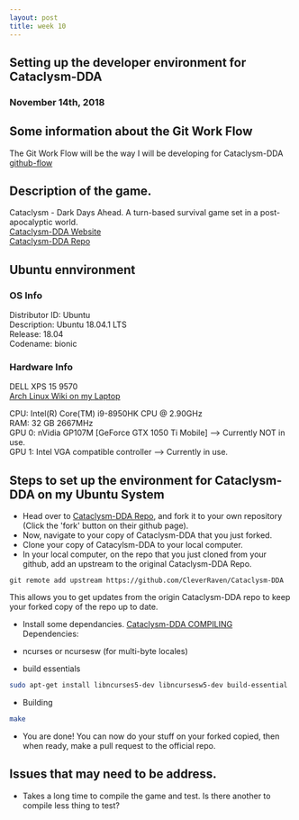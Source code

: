 ```yaml
---
layout: post
title: week 10
---
```



## Setting up the developer environment for Cataclysm-DDA
### November 14th, 2018

## Some information about the Git Work Flow
The Git Work Flow will be the way I will be developing for Cataclysm-DDA  
[github-flow](https://help.github.com/articles/github-flow/)  

## Description of the game.
Cataclysm - Dark Days Ahead. A turn-based survival game set in a post-apocalyptic world.  
[Cataclysm-DDA Website](https://cataclysmdda.org/)  
[Cataclysm-DDA Repo](https://github.com/CleverRaven/Cataclysm-DDA)  

## Ubuntu ennvironment
### OS Info
Distributor ID:	Ubuntu  
Description:	Ubuntu 18.04.1 LTS  
Release:	18.04  
Codename:	bionic  

### Hardware Info
DELL XPS 15 9570  
[Arch Linux Wiki on my Laptop](https://wiki.archlinux.org/index.php/Dell_XPS_15_9570)

CPU: Intel(R) Core(TM) i9-8950HK CPU @ 2.90GHz  
RAM: 32 GB 2667MHz   
GPU 0: nVidia GP107M [GeForce GTX 1050 Ti Mobile] --> Currently NOT in use.  
GPU 1: Intel VGA compatible controller --> Currently in use.  

## Steps to set up the environment for Cataclysm-DDA on my Ubuntu System
 * Head over to [Cataclysm-DDA Repo](https://github.com/CleverRaven/Cataclysm-DDA), and fork it to your own repository (Click the 'fork' button on their github page).
 * Now, navigate to your copy of Cataclysm-DDA that you just forked. 
 * Clone your copy of Catacylsm-DDA to your local computer.
 * In your local computer, on the repo that you just cloned from your github, add an upstream to the original Cataclysm-DDA Repo.
 ```git
 git remote add upstream https://github.com/CleverRaven/Cataclysm-DDA
 ``` 
 This allows you to get updates from the origin Cataclysm-DDA repo to keep your forked copy of the repo up to date.
 * Install some dependancies. [Cataclysm-DDA COMPILING](https://github.com/CleverRaven/Cataclysm-DDA/blob/master/COMPILING.md)  
 Dependencies:  

  * ncurses or ncursesw (for multi-byte locales)
  * build essentials
 ```sh
 sudo apt-get install libncurses5-dev libncursesw5-dev build-essential
 ```
 * Building
 ```sh
 make
 ```
 * You are done! You can now do your stuff on your forked copied, then when ready, make a pull request to the official repo.

## Issues that may need to be address.
 * Takes a long time to compile the game and test. Is there another to compile less thing to test?
